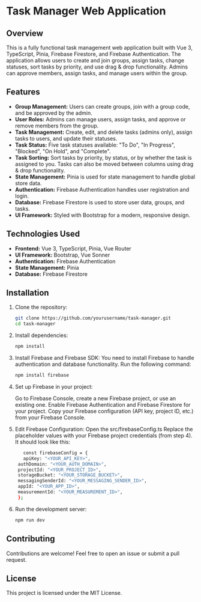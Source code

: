 # Task Manager Web Application

## Overview
This is a fully functional task management web application built with Vue 3, TypeScript, Pinia, Firebase Firestore, and Firebase Authentication. The application allows users to create and join groups, assign tasks, change statuses, sort tasks by priority, and use drag & drop functionality. Admins can approve members, assign tasks, and manage users within the group.

## Features
- **Group Management:** Users can create groups, join with a group code, and be approved by the admin.
- **User Roles:** Admins can manage users, assign tasks, and approve or remove members from the group.
- **Task Management:** Create, edit, and delete tasks (admins only), assign tasks to users, and update their statuses.
- **Task Status:** Five task statuses available: "To Do", "In Progress", "Blocked", "On Hold", and "Complete".
- **Task Sorting:** Sort tasks by priority, by status, or by whether the task is assigned to you. Tasks can also be moved between columns using drag & drop functionality.
- **State Management:** Pinia is used for state management to handle global store data.
- **Authentication:** Firebase Authentication handles user registration and login.
- **Database:** Firebase Firestore is used to store user data, groups, and tasks.
- **UI Framework:** Styled with Bootstrap for a modern, responsive design.

## Technologies Used
- **Frontend:** Vue 3, TypeScript, Pinia, Vue Router
- **UI Framework:** Bootstrap, Vue Sonner
- **Authentication:** Firebase Authentication
- **State Management:** Pinia
- **Database:** Firebase Firestore

## Installation
1. Clone the repository:
   ```sh
   git clone https://github.com/yourusername/task-manager.git
   cd task-manager
   ```
2. Install dependencies:
   ```sh
   npm install
   ```
3. Install Firebase and Firebase SDK: You need to install Firebase to handle authentication and database functionality. Run the following command:
   ```sh
   npm install firebase
   ```
4. Set up Firebase in your project:

   Go to Firebase Console, create a new Firebase project, or use an existing one.
   Enable Firebase Authentication and Firebase Firestore for your project.
   Copy your Firebase configuration (API key, project ID, etc.) from your Firebase Console.

5. Edit Firebase Configuration:
   Open the src/firebaseConfig.ts
   Replace the placeholder values with your Firebase project credentials (from step 4). It should look like this:
   ```sh
      const firebaseConfig = {
      apiKey: "<YOUR_API_KEY>",
    authDomain: "<YOUR_AUTH_DOMAIN>",
    projectId: "<YOUR_PROJECT_ID>",
    storageBucket: "<YOUR_STORAGE_BUCKET>",
    messagingSenderId: "<YOUR_MESSAGING_SENDER_ID>",
    appId: "<YOUR_APP_ID>",
    measurementId: "<YOUR_MEASUREMENT_ID>",
    };

   ```
6. Run the development server:
   ```sh
   npm run dev
   ```
## Contributing
Contributions are welcome! Feel free to open an issue or submit a pull request.

## License
This project is licensed under the MIT License.
